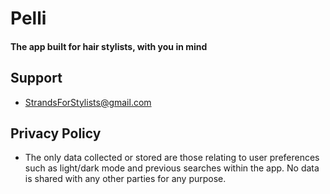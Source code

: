 # Pelli

#### The app built for hair stylists, with you in mind

## Support
- StrandsForStylists@gmail.com

## Privacy Policy
- The only data collected or stored are those relating to user preferences such as light/dark mode and previous searches within the app. No data is shared with any other parties for any purpose.
